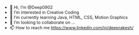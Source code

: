 - 👋 Hi, I’m @Deep0902
- 👀 I’m interested in Creative Coding
- 🌱 I’m currently learning Java, HTML, CSS, Motion Graphics
- 💞️ I’m looking to collaborate on ...
- 📫 How to reach me https://www.linkedin.com/in/deeprakesh/

<!---
Deep0902/Deep0902 is a ✨ special ✨ repository because its `README.md` (this file) appears on your GitHub profile.
You can click the Preview link to take a look at your changes.
--->
